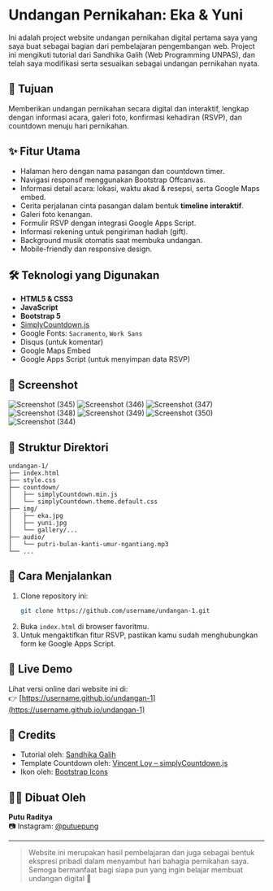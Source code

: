 # Undangan Pernikahan: Eka & Yuni

Ini adalah project website undangan pernikahan digital pertama saya yang saya buat sebagai bagian dari pembelajaran pengembangan web. Project ini mengikuti tutorial dari Sandhika Galih (Web Programming UNPAS), dan telah saya modifikasi serta sesuaikan sebagai undangan pernikahan nyata.

## 🎯 Tujuan

Memberikan undangan pernikahan secara digital dan interaktif, lengkap dengan informasi acara, galeri foto, konfirmasi kehadiran (RSVP), dan countdown menuju hari pernikahan.

## ✨ Fitur Utama

- Halaman hero dengan nama pasangan dan countdown timer.
- Navigasi responsif menggunakan Bootstrap Offcanvas.
- Informasi detail acara: lokasi, waktu akad & resepsi, serta Google Maps embed.
- Cerita perjalanan cinta pasangan dalam bentuk **timeline interaktif**.
- Galeri foto kenangan.
- Formulir RSVP dengan integrasi Google Apps Script.
- Informasi rekening untuk pengiriman hadiah (gift).
- Background musik otomatis saat membuka undangan.
- Mobile-friendly dan responsive design.

## 🛠️ Teknologi yang Digunakan

- **HTML5 & CSS3**
- **JavaScript**
- **Bootstrap 5**
- [SimplyCountdown.js](https://vincentloy.github.io/simplyCountdown/)
- Google Fonts: `Sacramento`, `Work Sans`
- Disqus (untuk komentar)
- Google Maps Embed
- Google Apps Script (untuk menyimpan data RSVP)

## 📸 Screenshot
![Screenshot (345)](https://github.com/user-attachments/assets/f462d161-c2aa-4665-9b90-6f5e2e93c680)
![Screenshot (346)](https://github.com/user-attachments/assets/d46ca4cc-d1e9-4da1-b660-57ecd18906b4)
![Screenshot (347)](https://github.com/user-attachments/assets/e3598f54-64fd-4803-b0e5-58af0c34763e)
![Screenshot (348)](https://github.com/user-attachments/assets/970747f8-0e24-4ae7-a5b4-a27b241cee5c)
![Screenshot (349)](https://github.com/user-attachments/assets/f4cf56c9-45ce-46fb-990a-b78ab4c6f04e)
![Screenshot (350)](https://github.com/user-attachments/assets/a6ae00c3-3ba6-47d3-8b90-ef53e0776ffc)
![Screenshot (344)](https://github.com/user-attachments/assets/7b4114d4-e6c9-4a93-a310-b59f07bc84dc)



## 📁 Struktur Direktori

```
undangan-1/
├── index.html
├── style.css
├── countdown/
│   ├── simplyCountdown.min.js
│   └── simplyCountdown.theme.default.css
├── img/
│   ├── eka.jpg
│   ├── yuni.jpg
│   └── gallery/...
├── audio/
│   └── putri-bulan-kanti-umur-ngantiang.mp3
└── ...
```

## 🚀 Cara Menjalankan

1. Clone repository ini:
   ```bash
   git clone https://github.com/username/undangan-1.git
   ```
2. Buka `index.html` di browser favoritmu.
3. Untuk mengaktifkan fitur RSVP, pastikan kamu sudah menghubungkan form ke Google Apps Script.

## 📡 Live Demo

Lihat versi online dari website ini di:  
👉 [https://username.github.io/undangan-1](https://username.github.io/undangan-1)

## 🙏 Credits

- Tutorial oleh: [Sandhika Galih](https://youtube.com/WebProgrammingUNPAS)
- Template Countdown oleh: [Vincent Loy – simplyCountdown.js](https://vincentloy.github.io/simplyCountdown/)
- Ikon oleh: [Bootstrap Icons](https://icons.getbootstrap.com/)

## 🧑‍💻 Dibuat Oleh

**Putu Raditya**  
📷 Instagram: [@putuepung](https://instagram.com/putuepung)

---

> Website ini merupakan hasil pembelajaran dan juga sebagai bentuk ekspresi pribadi dalam menyambut hari bahagia pernikahan saya. Semoga bermanfaat bagi siapa pun yang ingin belajar membuat undangan digital 🎉
